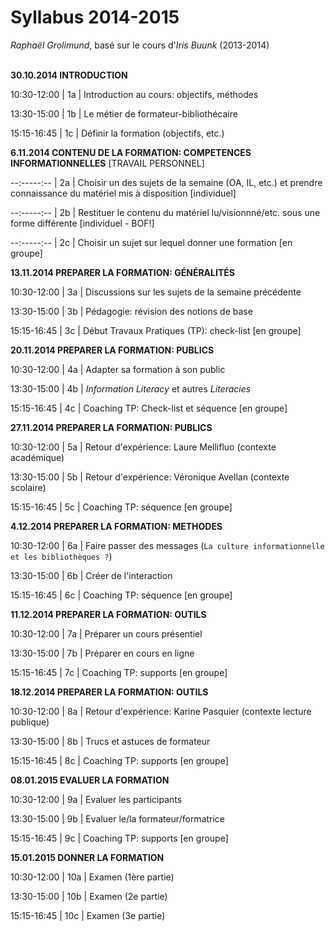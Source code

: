 # Syllabus 2014-2015

*Raphaël Grolimund*, basé sur le cours d'*Iris Buunk* (2013-2014)<br/>
<br/>

**30.10.2014 INTRODUCTION**

10:30-12:00 | 1a | Introduction au cours: objectifs, méthodes

13:30-15:00 | 1b | Le métier de formateur-bibliothécaire

15:15-16:45 | 1c | Définir la formation (objectifs, etc.)


**6.11.2014 CONTENU DE LA FORMATION: COMPETENCES INFORMATIONNELLES** [TRAVAIL PERSONNEL]

--:-----:-- | 2a | Choisir un des sujets de la semaine (OA, IL, etc.) et prendre connaissance du matériel mis à disposition [individuel]

--:-----:-- | 2b | Restituer le contenu du matériel lu/visionnné/etc. sous une forme différente [individuel - BOF!]

--:-----:-- | 2c | Choisir un sujet sur lequel donner une formation [en groupe]


**13.11.2014 PREPARER LA FORMATION: GÉNÉRALITÉS**

10:30-12:00 | 3a | Discussions sur les sujets de la semaine précédente

13:30-15:00 | 3b | Pédagogie: révision des notions de base

15:15-16:45 | 3c | Début Travaux Pratiques (TP): check-list [en groupe]


**20.11.2014 PREPARER LA FORMATION: PUBLICS**

10:30-12:00 | 4a | Adapter sa formation à son public

13:30-15:00 | 4b | *Information Literacy* et autres *Literacies*

15:15-16:45 | 4c | Coaching TP: Check-list et séquence [en groupe]


**27.11.2014 PREPARER LA FORMATION: PUBLICS**

10:30-12:00 | 5a | Retour d'expérience: Laure Mellifluo (contexte académique)

13:30-15:00 | 5b | Retour d'expérience: Véronique Avellan (contexte scolaire)

15:15-16:45 | 5c | Coaching TP: séquence [en groupe]


**4.12.2014 PREPARER LA FORMATION: METHODES**

10:30-12:00 | 6a | Faire passer des messages (`La culture informationnelle et les bibliothèques ?`)

13:30-15:00 | 6b | Créer de l'interaction

15:15-16:45 | 6c | Coaching TP: séquence [en groupe]


**11.12.2014 PREPARER LA FORMATION: OUTILS**

10:30-12:00 | 7a | Préparer un cours présentiel

13:30-15:00 | 7b | Préparer en cours en ligne

15:15-16:45 | 7c | Coaching TP: supports [en groupe]


**18.12.2014 PREPARER LA FORMATION: OUTILS**

10:30-12:00 | 8a | Retour d'expérience: Karine Pasquier (contexte lecture publique)

13:30-15:00 | 8b | Trucs et astuces de formateur

15:15-16:45 | 8c | Coaching TP: supports [en groupe]


**08.01.2015 EVALUER LA FORMATION**

10:30-12:00 | 9a | Evaluer les participants

13:30-15:00 | 9b | Evaluer le/la formateur/formatrice

15:15-16:45 | 9c | Coaching TP: supports [en groupe]


**15.01.2015 DONNER LA FORMATION**

10:30-12:00 | 10a | Examen (1ère partie)

13:30-15:00 | 10b | Examen (2e partie)

15:15-16:45 | 10c | Examen (3e partie)
